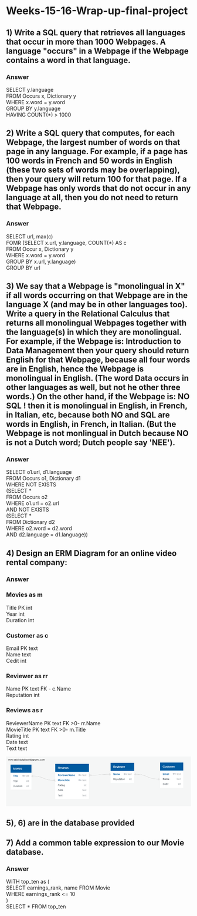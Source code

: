 # Weeks-15-16-Wrap-up-final-project

## 1) Write a SQL query that retrieves all languages that occur in more than 1000 Webpages. A language "occurs" in a Webpage if the Webpage contains a word in that language.

### Answer  
SELECT y.language  
FROM Occurs x, Dictionary y  
WHERE x.word = y.word  
GROUP BY y.language  
HAVING COUNT(*) > 1000
  
  
## 2) Write a SQL query that computes, for each Webpage, the largest number of words on that page in any language. For example, if a page has 100 words in French and 50 words in English (these two sets of words may be overlapping), then your query will return 100 for that page. If a Webpage has only words that do not occur in any language at all, then you do not need to return that Webpage.
  
### Answer  
SELECT url, max(c)  
FOMR (SELECT x.url, y.language, COUNT(*) AS c  
FROM Occur x, Dictionary y  
WHERE x.word = y.word  
GROUP BY x.url, y.language)  
GROUP BY url  
  
  
## 3) We say that a Webpage is "monolingual in X" if all words occurring on that Webpage are in the language X (and may be in other languages too). Write a query in the Relational Calculus that returns all monolingual Webpages together with the language(s) in which they are monolingual. For example, if the Webpage is: Introduction to Data Management then your query should return English for that Webpage, because all four words are in English, hence the Webpage is monolingual in English. (The word Data occurs in other languages as well, but not he other three words.) On the other hand, if the Webpage is: NO SQL ! then it is monolingual in English, in French, in Italian, etc, because both NO and SQL are words in English, in French, in Italian. (But the Webpage is not monlingual in Dutch because NO is not a Dutch word; Dutch people say 'NEE').
  
### Answer  
SELECT o1.url, d1.language  
FROM Occurs o1, Dictionary d1  
WHERE NOT EXISTS  
(SELECT *  
FROM Occurs o2  
WHERE o1.url = o2.url  
AND NOT EXISTS  
(SELECT *  
FROM Dictionary d2  
WHERE o2.word = d2.word  
AND d2.language = d1.language))  
  
  
## 4) Design an ERM Diagram for an online video rental company: 
  
### Answer  
  
### Movies as m     
Title PK int  
Year int  
Duration int  
  
### Customer as c  
Email PK text  
Name text  
Cedit int  
  
### Reviewer as rr  
Name PK text FK - c.Name  
Reputation int  
  
### Reviews as r  
ReviewerName PK text FK >0- rr.Name  
MovieTitle PK text FK >0- m.Title  
Rating int  
Date text  
Text text  

<img src="VideoRental_ERD.png">
  
  
## 5), 6) are in the database provided
  
## 7) Add a common table expression to our Movie database.  

### Answer
WITH top_ten as (  
SELECT earnings_rank, name FROM Movie  
WHERE earnings_rank <= 10  
)  
SELECT * FROM top_ten  


